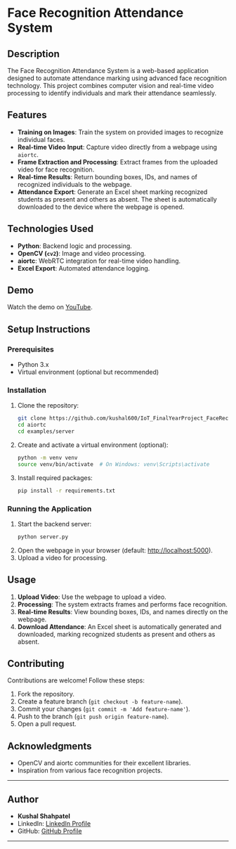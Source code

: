 # Face Recognition Attendance System

## Description
The Face Recognition Attendance System is a web-based application designed to automate attendance marking using advanced face recognition technology. This project combines computer vision and real-time video processing to identify individuals and mark their attendance seamlessly.

## Features
- **Training on Images**: Train the system on provided images to recognize individual faces.
- **Real-time Video Input**: Capture video directly from a webpage using `aiortc`.
- **Frame Extraction and Processing**: Extract frames from the uploaded video for face recognition.
- **Real-time Results**: Return bounding boxes, IDs, and names of recognized individuals to the webpage.
- **Attendance Export**: Generate an Excel sheet marking recognized students as present and others as absent. The sheet is automatically downloaded to the device where the webpage is opened.

## Technologies Used
- **Python**: Backend logic and processing.
- **OpenCV (`cv2`)**: Image and video processing.
- **aiortc**: WebRTC integration for real-time video handling.
- **Excel Export**: Automated attendance logging.

## Demo 


Watch the demo on [YouTube](https://youtu.be/oEaEhofUkfY).


## Setup Instructions

### Prerequisites
- Python 3.x
- Virtual environment (optional but recommended)

### Installation
1. Clone the repository:
   ```bash
   git clone https://github.com/kushal600/IoT_FinalYearProject_FaceRecognitionAttendanceSystem.git
   cd aiortc
   cd examples/server
   
   ```
2. Create and activate a virtual environment (optional):
   ```bash
   python -m venv venv
   source venv/bin/activate  # On Windows: venv\Scripts\activate
   ```
3. Install required packages:
   ```bash
   pip install -r requirements.txt
   ```



### Running the Application
1. Start the backend server:
   ```bash
   python server.py
   ```
2. Open the webpage in your browser (default: [http://localhost:5000](http://localhost:5000)).
3. Upload a video for processing.

## Usage
1. **Upload Video**: Use the webpage to upload a video.
2. **Processing**: The system extracts frames and performs face recognition.
3. **Real-time Results**: View bounding boxes, IDs, and names directly on the webpage.
4. **Download Attendance**: An Excel sheet is automatically generated and downloaded, marking recognized students as present and others as absent.

## Contributing
Contributions are welcome! Follow these steps:
1. Fork the repository.
2. Create a feature branch (`git checkout -b feature-name`).
3. Commit your changes (`git commit -m 'Add feature-name'`).
4. Push to the branch (`git push origin feature-name`).
5. Open a pull request.



## Acknowledgments
- OpenCV and aiortc communities for their excellent libraries.
- Inspiration from various face recognition projects.

---

## Author

- **Kushal Shahpatel**  
- LinkedIn: [LinkedIn Profile](https://www.linkedin.com/in/shahpatel-kushal-4a4a901b6/)  
- GitHub: [GitHub Profile](https://github.com/kushal600)

---

